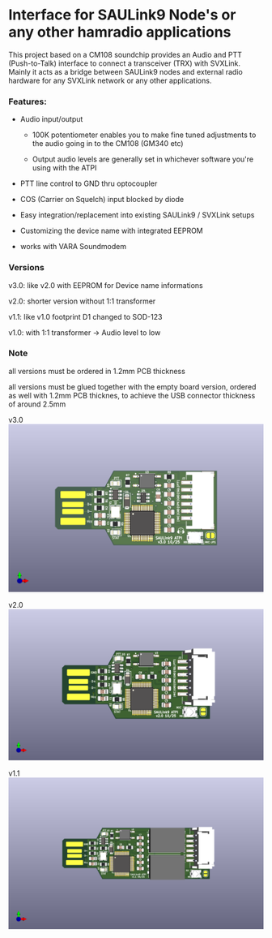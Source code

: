 # Interface for SAULink9 Node's or any other hamradio applications

This project based on a CM108 soundchip provides an Audio and PTT (Push-to-Talk) interface to connect a transceiver (TRX) with SVXLink.
Mainly it acts as a bridge between SAULink9 nodes and external radio hardware for any SVXLink network or any other applications.


### Features:

* Audio input/output

  * 100K potentiometer enables you to make fine tuned adjustments to the audio going in to the CM108 (GM340 etc)
    
  * Output audio levels are generally set in whichever software you're using with the ATPI

* PTT line control to GND thru optocoupler

* COS (Carrier on Squelch) input blocked by diode

* Easy integration/replacement into existing SAULink9 / SVXLink setups

* Customizing the device name with integrated EEPROM

* works with VARA Soundmodem


### Versions
v3.0: like v2.0 with EEPROM for Device name informations

v2.0: shorter version without 1:1 transformer

v1.1: like v1.0 footprint D1 changed to SOD-123

v1.0: with 1:1 transformer -> Audio level to low

### Note
all versions must be ordered in 1.2mm PCB thickness

all versions must be glued together with the empty board version, ordered as well with 1.2mm PCB thicknes, to achieve the USB connector thickness of around 2.5mm

v3.0
![ATPI](SAULink9_ATPI_v3.0.png)

v2.0
![ATPI](SAULink9_ATPI_v2.0.png)

v1.1
![ATPI](SAULink9_ATPI_v1.1.png)
